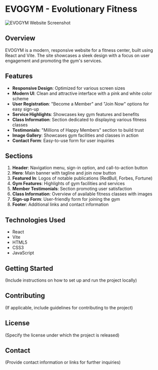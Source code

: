# EVOGYM - Evolutionary Fitness

![EVOGYM Website Screenshot](gym.png)

## Overview

EVOGYM is a modern, responsive website for a fitness center, built using React and Vite. The site showcases a sleek design with a focus on user engagement and promoting the gym's services.

## Features

- **Responsive Design**: Optimized for various screen sizes
- **Modern UI**: Clean and attractive interface with a pink and white color scheme
- **User Registration**: "Become a Member" and "Join Now" options for easy sign-up
- **Service Highlights**: Showcases key gym features and benefits
- **Class Information**: Section dedicated to displaying various fitness classes
- **Testimonials**: "Millions of Happy Members" section to build trust
- **Image Gallery**: Showcases gym facilities and classes in action
- **Contact Form**: Easy-to-use form for user inquiries

## Sections

1. **Header**: Navigation menu, sign-in option, and call-to-action button
2. **Hero**: Main banner with tagline and join now button
3. **Featured In**: Logos of notable publications (RedBull, Forbes, Fortune)
4. **Gym Features**: Highlights of gym facilities and services
5. **Member Testimonials**: Section promoting user satisfaction
6. **Class Information**: Overview of available fitness classes with images
7. **Sign-up Form**: User-friendly form for joining the gym
8. **Footer**: Additional links and contact information

## Technologies Used

- React
- Vite
- HTML5
- CSS3
- JavaScript

## Getting Started

(Include instructions on how to set up and run the project locally)

## Contributing

(If applicable, include guidelines for contributing to the project)

## License

(Specify the license under which the project is released)

## Contact

(Provide contact information or links for further inquiries)
